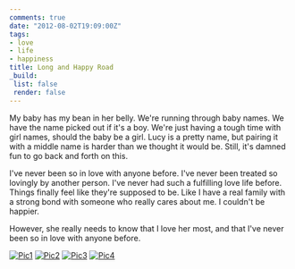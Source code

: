 ```yaml
---
comments: true
date: "2012-08-02T19:09:00Z"
tags:
- love
- life
- happiness
title: Long and Happy Road
_build:
 list: false
 render: false
---
```


My baby has my bean in her belly. We're running through baby names. We have the
name picked out if it's a boy. We're just having a tough time with girl names,
should the baby be a girl. Lucy is a pretty name, but pairing it with a middle
name is harder than we thought it would be. Still, it's damned fun to go back
and forth on this.

I've never been so in love with anyone before. I've never been treated so
lovingly by another person. I've never had such a fulfilling love life before.
Things finally feel like they're supposed to be. Like I have a real family with
a strong bond with someone who really cares about me. I couldn't be happier.

However, she really needs to know that I love her most, and that I've never been
so in love with anyone before.

[![Pic1](/img/2012/s_IMG_20120704_210147.jpg)](/img/2012/IMG_20120704_210147.jpg)
[![Pic2](/img/2012/s_IMG_20120704_210230.jpg)](/img/2012/IMG_20120704_210230.jpg)
[![Pic3](/img/2012/s_IMG_20120704_210238.jpg)](/img/2012/IMG_20120704_210238.jpg)
[![Pic4](/img/2012/s_IMG_20120430_201131.jpg)](/img/2012/IMG_20120430_201131.jpg)
